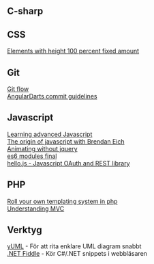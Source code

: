 ## C-sharp

## CSS
[Elements with height 100 percent fixed amount](http://www.codelord.net/2014/09/08/css-tip-elements-with-height-100-percent-fixed-amount/)<br/>

## Git
[Git flow](http://nvie.com/posts/a-successful-git-branching-model/)<br/>
[AngularDarts commit guidelines](https://github.com/angular/angular.dart/blob/master/CONTRIBUTING.md#-git-commit-guidelines)<br/>

## Javascript
[Learning advanced Javascript](http://ejohn.org/apps/learn/)<br/>
[The origin of javascript with Brendan Eich](http://javascriptjabber.com/124-jsj-the-origin-of-javascript-with-brendan-eich/)<br/>
[Animating without jquery](http://www.smashingmagazine.com/2014/09/04/animating-without-jquery/)<br/>
[es6 modules final](http://www.2ality.com/2014/09/es6-modules-final.html)<br/>
[hello.js - Javascript OAuth and REST library](http://adodson.com/hello.js/)<br/>

## PHP
[Roll your own templating system in php](http://code.tutsplus.com/tutorials/roll-your-own-templating-system-in-php--net-16596)<br/>
[Understanding MVC](https://stackoverflow.com/questions/16594907/understanding-mvc-views-in-php/16596704#16596704)<br/>

## Verktyg
[yUML](http://yuml.me/) - För att rita enklare UML diagram snabbt<br/>
[.NET Fiddle](https://dotnetfiddle.net/) - Kör C#/.NET snippets i webbläsaren<br/>
